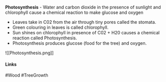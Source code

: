 **Photosynthesis** - Water and carbon dioxide in the presence of sunlight and chlorophyll cause a chemical reaction to make glucose and oxygen

- Leaves take in C02 from the air through tiny pores called the stomata.
- Green colouring in leaves is called chlorophyll.
- Sun shines on chlorophyll in presence of C02 + H20 causes a chemical reaction called Photosynthesis.
- Photosynthesis produces glucose (food for the tree) and oxygen.

![[Photosynthesis.png]]

#### Links
#Wood #TreeGrowth 